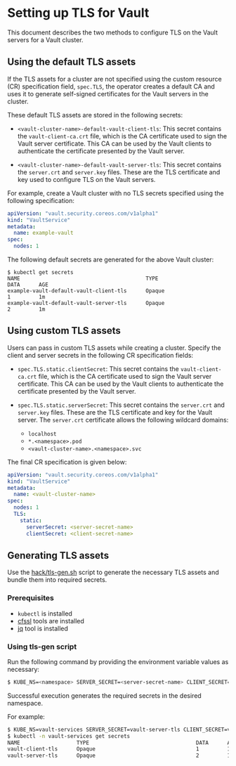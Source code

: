 # Setting up TLS for Vault

This document describes the two methods to configure TLS on the Vault servers for a Vault cluster.

## Using the default TLS assets

If the TLS assets for a cluster are not specified using the custom resource (CR) specification field, `spec.TLS`, the operator creates a default CA and uses it to generate self-signed certificates for the Vault servers in the cluster.

These default TLS assets are stored in the following secrets:

- `<vault-cluster-name>-default-vault-client-tls`: This secret contains the `vault-client-ca.crt` file, which is the CA certificate used to sign the Vault server certificate. This CA can be used by the Vault clients to authenticate the certificate presented by the Vault server.

- `<vault-cluster-name>-default-vault-server-tls`: This secret contains the `server.crt` and `server.key` files. These are the TLS certificate and key used to configure TLS on the Vault servers.

For example, create a Vault cluster with no TLS secrets specified using the following specification:

```yaml
apiVersion: "vault.security.coreos.com/v1alpha1"
kind: "VaultService"
metadata:
  name: example-vault
spec:
  nodes: 1
```

The following default secrets are generated for the above Vault cluster:

```
$ kubectl get secrets
NAME                                        TYPE                                  DATA      AGE
example-vault-default-vault-client-tls      Opaque                                1         1m
example-vault-default-vault-server-tls      Opaque                                2         1m
```

## Using custom TLS assets

Users can pass in custom TLS assets while creating a cluster. Specify the client and server secrets in the following CR specification fields:

- `spec.TLS.static.clientSecret`: This secret contains the `vault-client-ca.crt` file, which is the CA certificate used to sign the Vault server certificate. This CA can be used by the Vault clients to authenticate the certificate presented by the Vault server.

- `spec.TLS.static.serverSecret`: This secret contains the `server.crt` and `server.key` files. These are the TLS certificate and key for the Vault server. The `server.crt` certificate allows the following wildcard domains:

    - `localhost`
    - `*.<namespace>.pod`
    - `<vault-cluster-name>.<namespace>.svc`

The final CR specification is given below:

```yaml
apiVersion: "vault.security.coreos.com/v1alpha1"
kind: "VaultService"
metadata:
  name: <vault-cluster-name>
spec:
  nodes: 1
  TLS:
    static:
      serverSecret: <server-secret-name>
      clientSecret: <client-secret-name>
```

## Generating TLS assets

Use the [hack/tls-gen.sh][hack-tls] script to generate the necessary TLS assets and bundle them into required secrets.

### Prerequisites

* `kubectl` is installed
* [cfssl][cfssl] tools are installed
* [jq][jq] tool is installed

### Using tls-gen script

Run the following command by providing the environment variable values as necessary:

```bash
$ KUBE_NS=<namespace> SERVER_SECRET=<server-secret-name> CLIENT_SECRET=<client-secret-name> hack/tls-gen.sh
```

Successful execution generates the required secrets in the desired namespace.

For example:

```bash
$ KUBE_NS=vault-services SERVER_SECRET=vault-server-tls CLIENT_SECRET=vault-client-tls hack/tls-gen.sh
$ kubectl -n vault-services get secrets
NAME                  TYPE                                  DATA      AGE
vault-client-tls      Opaque                                1         1m
vault-server-tls      Opaque                                2         1m
```

[cfssl]: https://github.com/cloudflare/cfssl#installation
[jq]: https://stedolan.github.io/jq/download/
[hack-tls]: https://github.com/coreos-inc/vault-operator/tree/master/hack/tls-gen.sh
